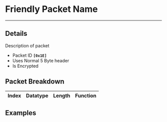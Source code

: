 # Friendly Packet Name #

---


## Details ##

Description of packet
  * Packet ID **`[0x1E]`**
  * Uses Normal 5 Byte header
  * Is Encrypted

## Packet Breakdown ##
| Index | Datatype | Length | Function |
|:------|:---------|:-------|:---------|

## Examples ##